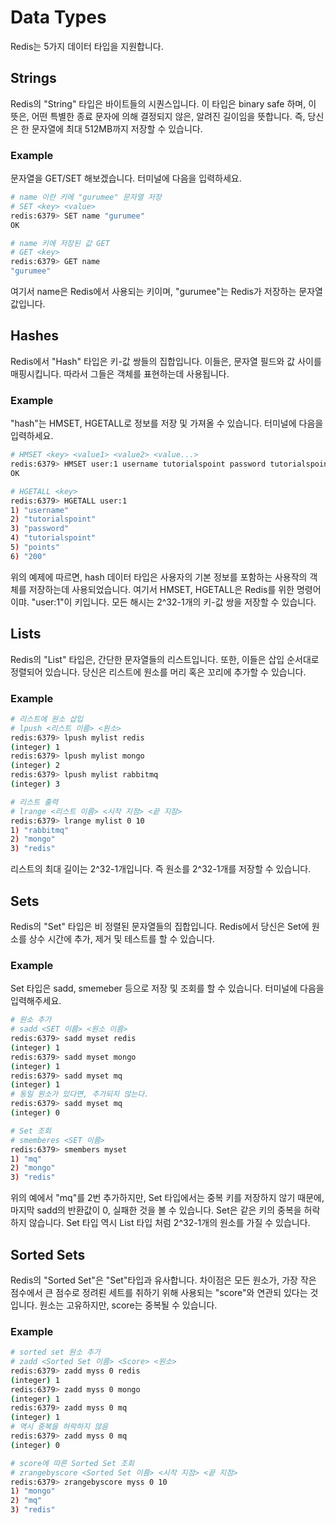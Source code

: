 Data Types
===========

Redis는 5가지 데이터 타입을 지원합니다.

## Strings

Redis의 "String" 타입은 바이트들의 시퀀스입니다. 이 타입은 binary safe 하며, 이 뜻은, 어떤 특별한 종료 문자에 의해 결정되지 않은, 알려진 길이임을 뜻합니다. 즉, 당신은 한 문자열에 최대 512MB까지 저장할 수 있습니다.

### Example

문자열을 GET/SET 해보겠습니다. 터미널에 다음을 입력하세요.

```bash
# name 이란 키에 "gurumee" 문자열 저장
# SET <key> <value>
redis:6379> SET name "gurumee"
OK

# name 키에 저장된 값 GET
# GET <key>
redis:6379> GET name
"gurumee"
```

여기서 name은 Redis에서 사용되는 키이며, "gurumee"는 Redis가 저장하는 문자열 값입니다.


## Hashes

Redis에서 "Hash" 타입은 키-값 쌍들의 집합입니다. 이들은, 문자열 필드와 값 사이를 매핑시킵니다. 따라서 그들은 객체를 표현하는데 사용됩니다.

### Example

"hash"는 HMSET, HGETALL로 정보를 저장 및 가져올 수 있습니다. 터미널에 다음을 입력하세요.

```bash
# HMSET <key> <value1> <value2> <value...>
redis:6379> HMSET user:1 username tutorialspoint password tutorialspoint points 200
OK

# HGETALL <key>
redis:6379> HGETALL user:1
1) "username"
2) "tutorialspoint"
3) "password"
4) "tutorialspoint"
5) "points"
6) "200"
```

위의 예제에 따르면, hash 데이터 타입은 사용자의 기본 정보를 포함하는 사용작의 객체를 저장하는데 사용되었습니다. 여기서 HMSET, HGETALL은 Redis를 위한 명령어이먀. "user:1"이 키입니다. 모든 해시는 2^32-1개의 키-값 쌍을 저장할 수 있습니다.


## Lists

Redis의 "List" 타입은, 간단한 문자열들의 리스트입니다. 또한, 이들은 삽입 순서대로 정렬되어 있습니다. 당신은 리스트에 원소를 머리 혹은 꼬리에 추가할 수 있습니다.

### Example

```bash
# 리스트에 원소 삽입
# lpush <리스트 이름> <원소>
redis:6379> lpush mylist redis
(integer) 1
redis:6379> lpush mylist mongo
(integer) 2
redis:6379> lpush mylist rabbitmq
(integer) 3

# 리스트 출력
# lrange <리스트 이름> <시작 지점> <끝 지잠>
redis:6379> lrange mylist 0 10
1) "rabbitmq"
2) "mongo"
3) "redis"
```

리스트의 최대 길이는 2^32-1개입니다. 즉 원소를 2^32-1개를 저장할 수 있습니다.


## Sets

Redis의 "Set" 타입은 비 정렬된 문자열들의 집합입니다. Redis에서 당신은 Set에 원소를 상수 시간에 추가, 제거 및 테스트를 할 수 있습니다.

### Example

Set 타입은 sadd, smemeber 등으로 저장 및 조회를 할 수 있습니다. 터미널에 다음을 입력해주세요.

```bash
# 원소 추가
# sadd <SET 이름> <원소 이름>
redis:6379> sadd myset redis
(integer) 1
redis:6379> sadd myset mongo
(integer) 1
redis:6379> sadd myset mq
(integer) 1
# 동일 원소가 있다면, 추가되지 않는다.
redis:6379> sadd myset mq
(integer) 0

# Set 조회
# smemberes <SET 이름>
redis:6379> smembers myset
1) "mq"
2) "mongo"
3) "redis"
```

위의 예에서 "mq"를 2번 추가하지만, Set 타입에서는 중복 키를 저장하지 않기 때문에, 마지막 sadd의 반환값이 0, 실패한 것을 볼 수 있습니다. Set은 같은 키의 중복을 허락하지 않습니다. Set 타입 역시 List 타입 처럼 2^32-1개의 원소를 가질 수 있습니다.


## Sorted Sets

Redis의 "Sorted Set"은 "Set"타입과 유사합니다. 차이점은 모든 원소가, 가장 작은 점수에서 큰 점수로 정려뢴 세트를 취하기 위해 사용되는 "score"와 연관되 있다는 것입니다. 원소는 고유하지만, score는 중복될 수 있습니다.

### Example

```bash
# sorted set 원소 추가
# zadd <Sorted Set 이름> <Score> <원소>
redis:6379> zadd myss 0 redis
(integer) 1
redis:6379> zadd myss 0 mongo
(integer) 1
redis:6379> zadd myss 0 mq
(integer) 1
# 역시 중복을 허락하지 않음
redis:6379> zadd myss 0 mq
(integer) 0

# score에 따른 Sorted Set 조회
# zrangebyscore <Sorted Set 이름> <시작 지점> <끝 지점>
redis:6379> zrangebyscore myss 0 10
1) "mongo"
2) "mq"
3) "redis"
```